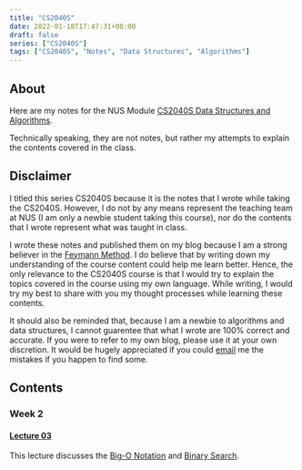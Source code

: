 ```yaml
---
title: "CS2040S"
date: 2022-01-18T17:47:31+08:00
draft: false
series: ["CS2040S"]
tags: ["CS2040S", "Notes", "Data Structures", "Algorithms"]
---
```


## About

Here are my notes for the NUS Module [CS2040S Data Structures and Algorithms](https://nusmods.com/modules/CS2040S/data-structures-and-algorithms). 

Technically speaking, they are not notes, but rather my attempts to explain the contents covered in the class. 

## Disclaimer

I titled this series CS2040S because it is the notes that I wrote while taking the CS2040S. However, I do not by any means represent the teaching team at NUS (I am only a newbie student taking this course), nor do the contents that I wrote represent what was taught in class. 

I wrote these notes and published them on my blog because I am a strong believer in the [Feymann Method](https://en.wikipedia.org/wiki/Learning_by_teaching). I do believe that by writing down my understanding of the course content could help me learn better. Hence, the only relevance to the CS2040S course is that I would try to explain the topics covered in the course using my own language. While writing, I would try my best to share with you my thought processes while learning these contents. 

It should also be reminded that, because I am a newbie to algorithms and data structures, I cannot guarentee that what I wrote are 100% correct and accurate. If you were to refer to my own blog, please use it at your own discretion. It would be hugely appreciated if you could [email](mailto:xiuxuan.wang@u.nus.edu) me the mistakes if you happen to find some. 

## Contents

### Week 2

#### [Lecture 03](./lecture_03)

This lecture discusses the [Big-O Notation](./lecture_03/big_o_notation) and [Binary Search](./lecture_03/binary_search).


